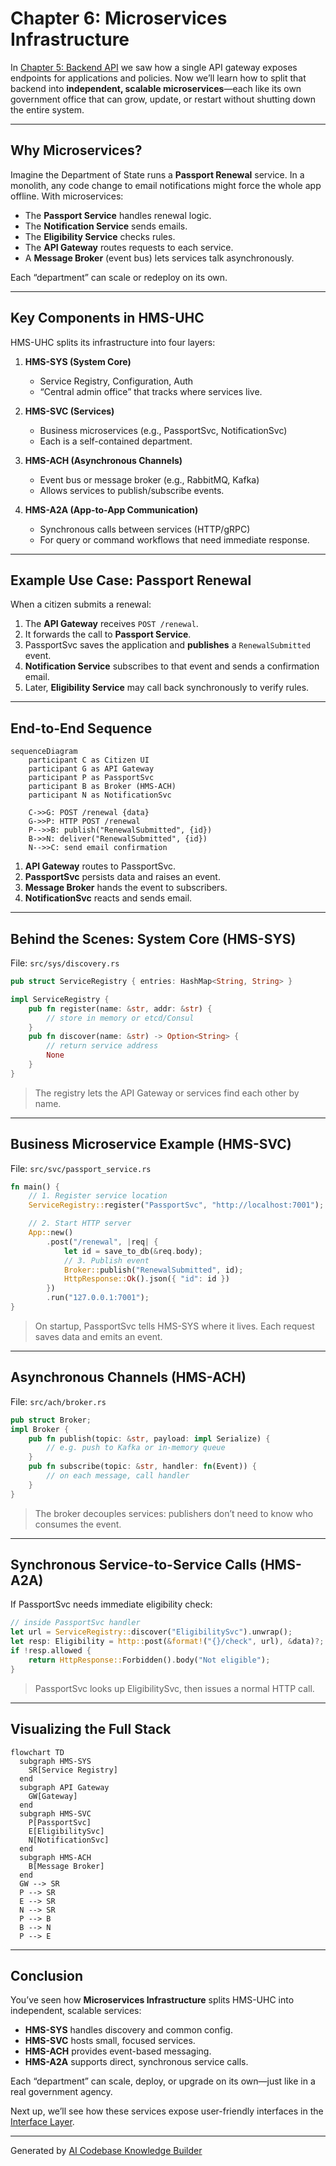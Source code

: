 # Chapter 6: Microservices Infrastructure

In [Chapter 5: Backend API](05_backend_api_.md) we saw how a single API gateway exposes endpoints for applications and policies. Now we’ll learn how to split that backend into **independent, scalable microservices**—each like its own government office that can grow, update, or restart without shutting down the entire system.

---

## Why Microservices?

Imagine the Department of State runs a **Passport Renewal** service. In a monolith, any code change to email notifications might force the whole app offline. With microservices:

- The **Passport Service** handles renewal logic.
- The **Notification Service** sends emails.
- The **Eligibility Service** checks rules.
- The **API Gateway** routes requests to each service.
- A **Message Broker** (event bus) lets services talk asynchronously.

Each “department” can scale or redeploy on its own.

---

## Key Components in HMS-UHC

HMS-UHC splits its infrastructure into four layers:

1. **HMS-SYS (System Core)**  
   - Service Registry, Configuration, Auth  
   - “Central admin office” that tracks where services live.

2. **HMS-SVC (Services)**  
   - Business microservices (e.g., PassportSvc, NotificationSvc)  
   - Each is a self-contained department.

3. **HMS-ACH (Asynchronous Channels)**  
   - Event bus or message broker (e.g., RabbitMQ, Kafka)  
   - Allows services to publish/subscribe events.

4. **HMS-A2A (App-to-App Communication)**  
   - Synchronous calls between services (HTTP/gRPC)  
   - For query or command workflows that need immediate response.

---

## Example Use Case: Passport Renewal

When a citizen submits a renewal:

1. The **API Gateway** receives `POST /renewal`.  
2. It forwards the call to **Passport Service**.  
3. PassportSvc saves the application and **publishes** a `RenewalSubmitted` event.  
4. **Notification Service** subscribes to that event and sends a confirmation email.  
5. Later, **Eligibility Service** may call back synchronously to verify rules.

---

## End-to-End Sequence

```mermaid
sequenceDiagram
    participant C as Citizen UI
    participant G as API Gateway
    participant P as PassportSvc
    participant B as Broker (HMS-ACH)
    participant N as NotificationSvc

    C->>G: POST /renewal {data}
    G->>P: HTTP POST /renewal
    P-->>B: publish("RenewalSubmitted", {id})
    B->>N: deliver("RenewalSubmitted", {id})
    N-->>C: send email confirmation
```

1. **API Gateway** routes to PassportSvc.  
2. **PassportSvc** persists data and raises an event.  
3. **Message Broker** hands the event to subscribers.  
4. **NotificationSvc** reacts and sends email.

---

## Behind the Scenes: System Core (HMS-SYS)

File: `src/sys/discovery.rs`

```rust
pub struct ServiceRegistry { entries: HashMap<String, String> }

impl ServiceRegistry {
    pub fn register(name: &str, addr: &str) {
        // store in memory or etcd/Consul
    }
    pub fn discover(name: &str) -> Option<String> {
        // return service address
        None
    }
}
```

> The registry lets the API Gateway or services find each other by name.

---

## Business Microservice Example (HMS-SVC)

File: `src/svc/passport_service.rs`

```rust
fn main() {
    // 1. Register service location
    ServiceRegistry::register("PassportSvc", "http://localhost:7001");

    // 2. Start HTTP server
    App::new()
        .post("/renewal", |req| {
            let id = save_to_db(&req.body);
            // 3. Publish event
            Broker::publish("RenewalSubmitted", id);
            HttpResponse::Ok().json({ "id": id })
        })
        .run("127.0.0.1:7001");
}
```

> On startup, PassportSvc tells HMS-SYS where it lives. Each request saves data and emits an event.

---

## Asynchronous Channels (HMS-ACH)

File: `src/ach/broker.rs`

```rust
pub struct Broker;
impl Broker {
    pub fn publish(topic: &str, payload: impl Serialize) {
        // e.g. push to Kafka or in-memory queue
    }
    pub fn subscribe(topic: &str, handler: fn(Event)) {
        // on each message, call handler
    }
}
```

> The broker decouples services: publishers don’t need to know who consumes the event.

---

## Synchronous Service-to-Service Calls (HMS-A2A)

If PassportSvc needs immediate eligibility check:

```rust
// inside PassportSvc handler
let url = ServiceRegistry::discover("EligibilitySvc").unwrap();
let resp: Eligibility = http::post(&format!("{}/check", url), &data)?;
if !resp.allowed {
    return HttpResponse::Forbidden().body("Not eligible");
}
```

> PassportSvc looks up EligibilitySvc, then issues a normal HTTP call.

---

## Visualizing the Full Stack

```mermaid
flowchart TD
  subgraph HMS-SYS
    SR[Service Registry]
  end
  subgraph API Gateway
    GW[Gateway]
  end
  subgraph HMS-SVC
    P[PassportSvc]
    E[EligibilitySvc]
    N[NotificationSvc]
  end
  subgraph HMS-ACH
    B[Message Broker]
  end
  GW --> SR
  P --> SR
  E --> SR
  N --> SR
  P --> B
  B --> N
  P --> E
```

---

## Conclusion

You’ve seen how **Microservices Infrastructure** splits HMS-UHC into independent, scalable services:

- **HMS-SYS** handles discovery and common config.  
- **HMS-SVC** hosts small, focused services.  
- **HMS-ACH** provides event-based messaging.  
- **HMS-A2A** supports direct, synchronous service calls.

Each “department” can scale, deploy, or upgrade on its own—just like in a real government agency.  

Next up, we’ll see how these services expose user-friendly interfaces in the [Interface Layer](07_interface_layer_.md).

---

Generated by [AI Codebase Knowledge Builder](https://github.com/The-Pocket/Tutorial-Codebase-Knowledge)
